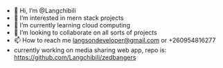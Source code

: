 - 👋 Hi, I’m @Langchibili
- 👀 I’m interested in mern stack projects
- 🌱 I’m currently learning cloud computing
- 💞️ I’m looking to collaborate on all sorts of projects
- 📫 How to reach me langsondeveloper@gmail.com or +260954816277
- currently working on media sharing web app, repo is: https://github.com/Langchibili/zedbangers 
<!---
Langchibili/Langchibili is a ✨ special ✨ repository because its `README.md` (this file) appears on your GitHub profile.
You can click the Preview link to take a look at your changes.
--->

